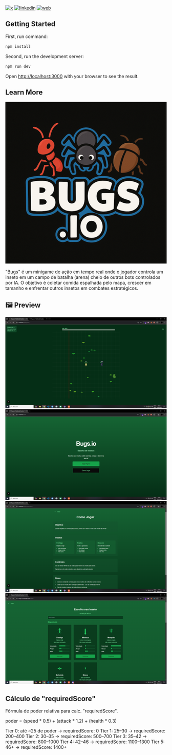 [![x](https://img.shields.io/badge/X-000000?style=for-the-badge&logo=X&logoColor=white)](https://twitter.com/t_h_e_u)
[![linkedin](https://img.shields.io/badge/Linkedin-0A66C2?style=for-the-badge&logo=linkedin&logoColor=white)](https://www.linkedin.com/in/matheusgbatista/)
[![web](https://img.shields.io/badge/web-000000?style=for-the-badge&logo=web&logoColor=white)](https://t-heu.github.io)

## Getting Started

First, run command:

```bash
npm install
```

Second, run the development server:

```bash
npm run dev
```

Open [http://localhost:3000](http://localhost:3000) with your browser to see the result.

## Learn More

![Logo](docs/logo.png "logo")

"Bugs" é um minigame de ação em tempo real onde o jogador controla um inseto em um campo de batalha (arena) cheio de outros bots controlados por IA. O objetivo é coletar comida espalhada pelo mapa, crescer em tamanho e enfrentar outros insetos em combates estratégicos.

## 🖼️ Preview
![Screen 1](docs/preview.png "Screen 1")
![Screen 2](docs/image2.png "Screen 2")
![Screen 2](docs/image0.png "Screen 2")
![Screen 2](docs/image.png "Screen 2")

## Cálculo de "requiredScore"

Fórmula de poder relativa para calc. "requiredScore".

poder = (speed * 0.5) + (attack * 1.2) + (health * 0.3)

Tier 0: até ~25 de poder → requiredScore: 0
Tier 1: 25–30 → requiredScore: 200–400
Tier 2: 30–35 → requiredScore: 500–700
Tier 3: 35–42 → requiredScore: 800–1000
Tier 4: 42–46 → requiredScore: 1100–1300
Tier 5: 46+ → requiredScore: 1400+
